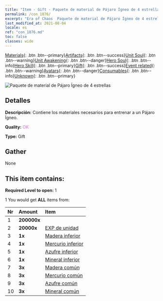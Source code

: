 ```yaml
---
title: "Item - Gift - Paquete de material de Pájaro Ígneo de 4 estrellas"
permalink: /con_1876/
excerpt: "Era of Chaos  Paquete de material de Pájaro Ígneo de 4 estrellas"
last_modified_at: 2021-08-04
locale: es
ref: "con_1876.md"
toc: false
classes: wide
---
```

 [Materials](/ItemsES/){: .btn .btn--primary}[Artifacts](/ItemsES/Artifacts/){: .btn .btn--success}[Unit Soul](/ItemsES/UnitSoul/){: .btn .btn--warning}[Unit Awakening](/ItemsES/UnitAwakening/){: .btn .btn--danger}[Hero Soul](/ItemsES/HeroSoul/){: .btn .btn--info}[Hero Skill](/ItemsES/HeroSkill/){: .btn .btn--primary}[Gift](/ItemsES/Gift/){: .btn .btn--success}[Event related](/ItemsES/Events/){: .btn .btn--warning}[Avatars](/ItemsES/Avatars/){: .btn .btn--danger}[Consumables](/ItemsES/Consumables/){: .btn .btn--info}[Unknown](/ItemsES/Unknown/){: .btn .btn--primary}

 ![Paquete de material de Pájaro Ígneo de 4 estrellas](/images/t/i_907499.png)

## Detalles
 **Descripción:** Contiene los materiales necesarios para entrenar a un Pájaro Ígneo.

 **Quality:** <span style="color: #DA70D6">OK</span>

 **Type:** Gift

## Gather

  None

## This item contains:

 **Required Level to open:** 1

 1 You would get **ALL** items  from:

  | Nr | Amount |     Item    |
  |:---|:-------|:------------|
  | 1 |  **200000x** | <i class="fas fa-coins"/> |  | 
  | 2 |  **20000x** | [EXP de unidad](/ItemsES/con_902/) |  | 
  | 3 |  **1x** | [Madera inferior](/ItemsES/mat_1/) |  | 
  | 4 |  **1x** | [Mercurio inferior](/ItemsES/mat_2/) |  | 
  | 5 |  **1x** | [Azufre inferior](/ItemsES/mat_3/) |  | 
  | 6 |  **1x** | [Mineral inferior](/ItemsES/mat_1/) |  | 
  | 7 |  **3x** | [Madera común](/ItemsES/mat_7/) |  | 
  | 8 |  **3x** | [Mercurio común](/ItemsES/mat_8/) |  | 
  | 9 |  **3x** | [Azufre común](/ItemsES/mat_9/) |  | 
  | 10 |  **3x** | [Mineral común](/ItemsES/mat_6/) |  | 
